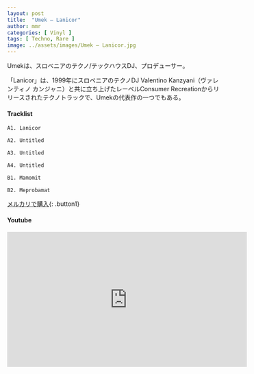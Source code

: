 ```yaml
---
layout: post
title:  "Umek – Lanicor"
author: mmr
categories: [ Vinyl ]
tags: [ Techno, Rare ]
image: ../assets/images/Umek – Lanicor.jpg
---
```


Umekは、スロベニアのテクノ/テックハウスDJ、プロデューサー。

「Lanicor」は、1999年にスロベニアのテクノDJ Valentino Kanzyani（ヴァレンティノ カンジャニ）と共に立ち上げたレーベルConsumer Recreationからリリースされたテクノトラックで、Umekの代表作の一つでもある。

#### Tracklist
```md
A1. Lanicor

A2. Untitled

A3. Untitled

A4. Untitled

B1. Mamomit

B2. Meprobamat
```

[メルカリで購入](https://jp.mercari.com/item/m82061331358?afid=6142608987){: .button1}

#### Youtube
<iframe width="560" height="315" src="https://www.youtube.com/embed/YRyd_O3_FHk?si=w6CWgmpOFpLPchaO" title="YouTube video player" frameborder="0" allow="accelerometer; autoplay; clipboard-write; encrypted-media; gyroscope; picture-in-picture; web-share" referrerpolicy="strict-origin-when-cross-origin" allowfullscreen></iframe>
